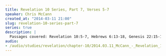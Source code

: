 ```yaml
--- 
title: Revelation 10 Series, Part 7, Verses 5-7
speaker: Chris McCann
created_at: "2014-03-11 21:00"
slug: revelation-10-series-part-7
series: true
description: |
  Passages covered: Revelation 10:5-7, Hebrews 6:13-18, Genesis 22:15-18, Genesis 26:3-4, Genesis 50:24, Exodus 13:3-5, Luke 1:70-74.
audio: 
- /audio/studies/revelation/chapter-10/2014.03.11_McCann_-_Revelation_10_Series_Part_7.yaml
---
```

